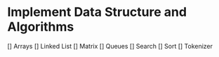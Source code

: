 # Implement Data Structure and Algorithms

[] Arrays
[] Linked List
[] Matrix
[] Queues
[] Search
[] Sort
[] Tokenizer






